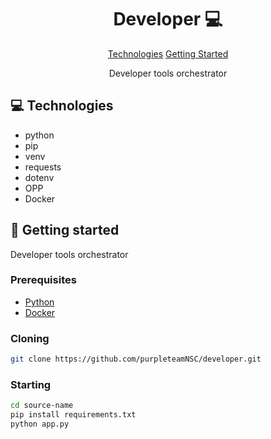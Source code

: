 <h1 align="center" style="font-weight: bold;">Developer 💻</h1>

<p align="center">
<a href="#tech">Technologies</a>
<a href="#started">Getting Started</a>
</p>


<p align="center">Developer tools orchestrator</p>


<h2 id="technologies">💻 Technologies</h2>

- python
- pip
- venv
- requests
- dotenv
- OPP
- Docker
 
<h2 id="started">🚀 Getting started</h2>

Developer tools orchestrator
 
<h3>Prerequisites</h3>

- [Python](https://github.com/)
- [Docker](https://github.com)
 
<h3>Cloning</h3>

```bash
git clone https://github.com/purpleteamNSC/developer.git
```
 
<h3>Starting</h3>

```bash
cd source-name
pip install requirements.txt
python app.py
```
